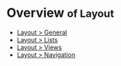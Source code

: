 # Overview <small>of Layout</small>

* [Layout > General](general/index.md)
* [Layout > Lists](lists/index.md)
* [Layout > Views](views/index.md)
* [Layout > Navigation](navigation/index.md)
